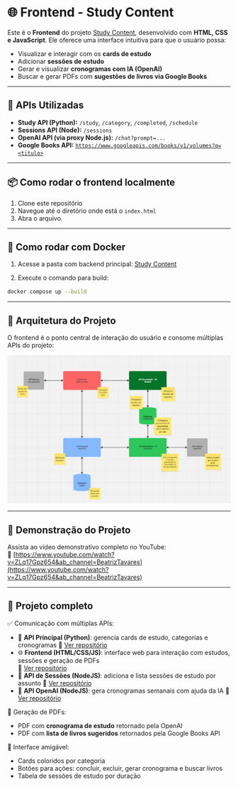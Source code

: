 
# 🌐 Frontend - Study Content

Este é o **Frontend** do projeto [Study Content](https://github.com/BeatrizTavare-s/MVP4-backend), desenvolvido com **HTML, CSS e JavaScript**. Ele oferece uma interface intuitiva para que o usuário possa:

- Visualizar e interagir com os **cards de estudo**
- Adicionar **sessões de estudo**
- Gerar e visualizar **cronogramas com IA (OpenAI)**
- Buscar e gerar PDFs com **sugestões de livros via Google Books**

---

## 🔗 APIs Utilizadas

- **Study API (Python):** `/study`, `/category`, `/completed`, `/schedule`
- **Sessions API (Node):** `/sessions`
- **OpenAI API (via proxy Node.js):** `/chat?prompt=...`
- **Google Books API:** [`https://www.googleapis.com/books/v1/volumes?q=<titulo>`](https://developers.google.com/books/docs/overview?hl=pt-br)

---

## 📦 Como rodar o frontend localmente

1. Clone este repositório
2. Navegue até o diretório onde está o `index.html`
3. Abra o arquivo.

---

## 🐳 Como rodar com Docker

1. Acesse a pasta com backend principal:
[Study Content](https://github.com/BeatrizTavare-s/MVP4-backend)

2. Execute o comando para build:
```bash
docker compose up --build
```

---

## 🧭 Arquitetura do Projeto

O frontend é o ponto central de interação do usuário e consome múltiplas APIs do projeto:

![Fluxograma da Arquitetura](https://github.com/BeatrizTavare-s/MVP4-backend/blob/main/img-readme/Fluxograma-explicado.PNG)

---

## 🎥 Demonstração do Projeto

Assista ao vídeo demonstrativo completo no YouTube:  
🔗 [https://www.youtube.com/watch?v=ZLq17Gpz654&ab_channel=BeatrizTavares](https://www.youtube.com/watch?v=ZLq17Gpz654&ab_channel=BeatrizTavares)

---

## 📌 Projeto completo

✅ Comunicação com múltiplas APIs:
- 📘 **API Principal (Python)**: gerencia cards de estudo, categorias e cronogramas
🔗 [Ver repositório](https://github.com/BeatrizTavare-s/MVP4-backend)
- 🌐 **Frontend (HTML/CSS/JS)**: interface web para interação com estudos, sessões e geração de PDFs  
  🔗 [Ver repositório](https://github.com/BeatrizTavare-s/MVP4-frontend)
- 🧩 **API de Sessões (NodeJS)**: adiciona e lista sessões de estudo por assunto
🔗 [Ver repositório](https://github.com/BeatrizTavare-s/MVP4-API-SESSIONS)
- 🤖 **API OpenAI (NodeJS)**: gera cronogramas semanais com ajuda da IA
🔗 [Ver repositório](https://github.com/BeatrizTavare-s/MVP4-API-CHAT)

📄 Geração de PDFs:
- PDF com **cronograma de estudo** retornado pela OpenAI
- PDF com **lista de livros sugeridos** retornados pela Google Books API

🎨 Interface amigável:
- Cards coloridos por categoria
- Botões para ações: concluir, excluir, gerar cronograma e buscar livros
- Tabela de sessões de estudo por duração